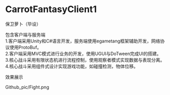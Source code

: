 # CarrotFantasyClient1
 保卫萝卜（毕设）
 
 包含客户端与服务端  
 1.客户端采用Unity和C#语言开发，服务端使用egametang框架辅助开发，网络协议使用ProtoBuf。  
 2.客户端采用MVC模式进行业务的开发，使用UGUI与DoTween完成UI的搭建。  
 3.核心战斗采用有限状态机进行流程控制，使用观察者模式实现数据与表现分离。  
 4.核心战斗采用组件式设计实现游戏功能，如碰撞检测，物体位移。  


效果展示  

Github_pic/Fight.png
